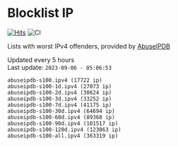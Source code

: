 # Blocklist IP

[![Hits](https://hits.seeyoufarm.com/api/count/incr/badge.svg?url=https%3A%2F%2Fgithub.com%2Fborestad%2Fblocklist-ip%2F&count_bg=%2379C83D&title_bg=%23555555&icon=&icon_color=%23E7E7E7&title=hits&edge_flat=false)](https://hits.seeyoufarm.com)  ![CI](https://img.shields.io/github/workflow/status/borestad/blocklist-ip/CI?style=flat-square)

Lists with worst IPv4 offenders, provided by [AbuseIPDB](https://www.abuseipdb.com/)

<!-- FOOTER-PLACEHOLDER -->
Updated every 5 hours<br>
Last update: `2023-09-06 - 05:06:53`
```
abuseipdb-s100.ipv4 (17722 ip)
abuseipdb-s100-1d.ipv4 (27073 ip)
abuseipdb-s100-2d.ipv4 (30624 ip)
abuseipdb-s100-3d.ipv4 (33252 ip)
abuseipdb-s100-7d.ipv4 (41175 ip)
abuseipdb-s100-30d.ipv4 (64694 ip)
abuseipdb-s100-60d.ipv4 (89368 ip)
abuseipdb-s100-90d.ipv4 (101517 ip)
abuseipdb-s100-120d.ipv4 (123063 ip)
abuseipdb-s100-all.ipv4 (363319 ip)
```
